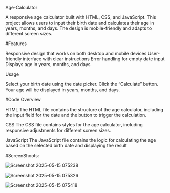  Age-Calculator

A responsive age calculator built with HTML, CSS, and JavaScript. This project allows users to input their birth date and calculates their age in years, months, and days. The design is mobile-friendly and adapts to different screen sizes.

#Features

Responsive design that works on both desktop and mobile devices
User-friendly interface with clear instructions
Error handling for empty date input
Displays age in years, months, and days

Usage

Select your birth date using the date picker.
Click the “Calculate” button.
Your age will be displayed in years, months, and days.

#Code Overview

HTML The HTML file contains the structure of the age calculator, including the input field for the date and the button to trigger the calculation.

CSS The CSS file contains styles for the age calculator, including responsive adjustments for different screen sizes.

JavaScript The JavaScript file contains the logic for calculating the age based on the selected birth date and displaying the result

#ScreenShoots:

![Screenshot 2025-05-15 075238](https://github.com/user-attachments/assets/950de000-fa86-453f-9fdd-b5f8e2772c11)





![Screenshot 2025-05-15 075326](https://github.com/user-attachments/assets/17dfa026-3648-46f0-9327-a9d62bc0c0bb)






![Screenshot 2025-05-15 075418](https://github.com/user-attachments/assets/faf5ef0b-8ae4-4e26-8bd3-36a6b84572dc)







